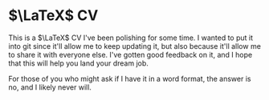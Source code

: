 # $\LaTeX$ CV

This is a $\LaTeX$ CV I've been polishing for some time. I wanted to put it into git since it'll allow me to keep updating it, but also because it'll allow me to share it with everyone else. I've gotten good feedback on it, and I hope that this will help you land your dream job.

For those of you who might ask if I have it in a word format, the answer is no, and I likely never will.

